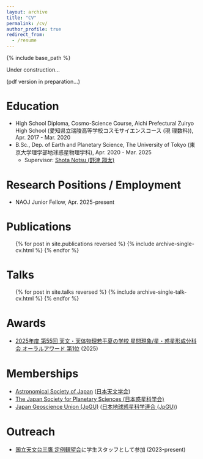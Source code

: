 ```yaml
---
layout: archive
title: "CV"
permalink: /cv/
author_profile: true
redirect_from:
  - /resume
---
```


{% include base_path %}

Under construction...

(pdf version in preparation...)

Education
======

* High School Diploma, Cosmo-Science Course, Aichi Prefectural Zuiryo High School (愛知県立瑞陵高等学校コスモサイエンスコース (現 理数科)), Apr. 2017 - Mar. 2020
* B.Sc., Dep. of Earth and Planetary Science, The University of Tokyo (東京大学理学部地球惑星物理学科), Apr. 2020 - Mar. 2025
  * Supervisor: [Shota Notsu (野津 翔太)](https://sites.google.com/view/shotanotsu/)

Research Positions / Employment
======

* NAOJ Junior Fellow, Apr. 2025-present

Publications
======

  <ul>{% for post in site.publications reversed %}
    {% include archive-single-cv.html %}
  {% endfor %}</ul>
  
Talks
======

  <ul>{% for post in site.talks reversed %}
    {% include archive-single-talk-cv.html  %}
  {% endfor %}</ul>
  
Awards
======

* [2025年度 第55回 天文・天体物理若手夏の学校 星間現象/星・惑星形成分科会 オーラルアワード 第1位](https://astro-wakate.sakura.ne.jp/ss2025/%e8%b3%87%e6%96%99%e5%85%ac%e9%96%8b/award/) (2025)
  
Memberships
======

* [Astronomical Society of Japan](https://www.asj.or.jp/en/) ([日本天文学会](https://www.asj.or.jp/jp/))
* [The Japan Society for Planetary Sciences (日本惑星科学会)](https://www.wakusei.jp/)
* [Japan Geoscience Union (JpGU)](https://www.jpgu.org/en/) ([日本地球惑星科学連合 (JpGU)](https://www.jpgu.org/))

Outreach
======

* [国立天文台三鷹 定例観望会](https://prc.nao.ac.jp/stargazing/)に学生スタッフとして参加 (2023-present)
